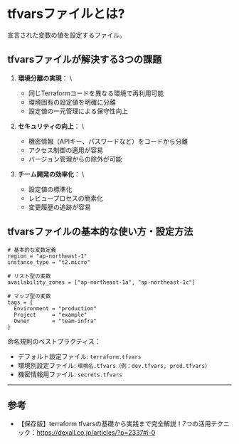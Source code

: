 # tfvarsファイルとは?

宣言された変数の値を設定するファイル。

## tfvarsファイルが解決する3つの課題

1. **環境分離の実現**： \
   * 同じTerraformコードを異なる環境で再利用可能
   * 環境固有の設定値を明確に分離
   * 設定値の一元管理による保守性向上

2. **セキュリティの向上**： \
   * 機密情報（APIキー、パスワードなど）をコードから分離
   * アクセス制御の適用が容易
   * バージョン管理からの除外が可能

3. **チーム開発の効率化**： \
   * 設定値の標準化
   * レビュープロセスの簡素化
   * 変更履歴の追跡が容易

## tfvarsファイルの基本的な使い方・設定方法

```
# 基本的な変数定義
region = "ap-northeast-1"
instance_type = "t2.micro"

# リスト型の変数
availability_zones = ["ap-northeast-1a", "ap-northeast-1c"]

# マップ型の変数
tags = {
  Environment = "production"
  Project     = "example"
  Owner       = "team-infra"
}
```
命名規則のベストプラクティス：
* デフォルト設定ファイル: `terraform.tfvars`
* 環境別設定ファイル: `環境名.tfvars（例：dev.tfvars, prod.tfvars）`
* 機密情報用ファイル: `secrets.tfvars`



---

## 参考

* 【保存版】terraform tfvarsの基礎から実践まで完全解説！7つの活用テクニック：https://dexall.co.jp/articles/?p=2337#i-0
